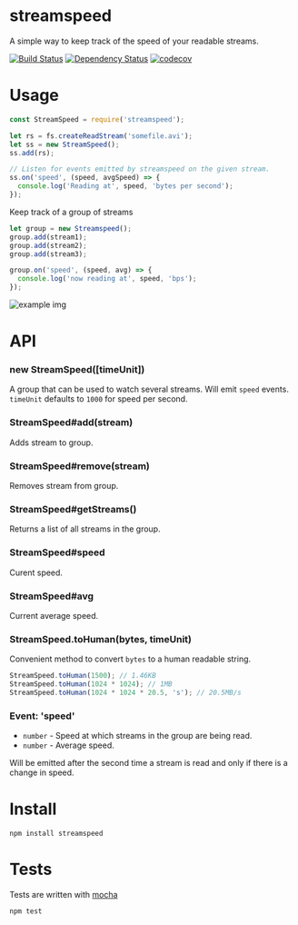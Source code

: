 # streamspeed

A simple way to keep track of the speed of your readable streams.

[![Build Status](https://secure.travis-ci.org/fent/node-streamspeed.svg)](http://travis-ci.org/fent/node-streamspeed)
[![Dependency Status](https://david-dm.org/fent/node-streamspeed.svg)](https://david-dm.org/fent/node-streamspeed)
[![codecov](https://codecov.io/gh/fent/node-streamspeed/branch/master/graph/badge.svg)](https://codecov.io/gh/fent/node-streamspeed)

# Usage

```js
const StreamSpeed = require('streamspeed');

let rs = fs.createReadStream('somefile.avi');
let ss = new StreamSpeed();
ss.add(rs);

// Listen for events emitted by streamspeed on the given stream.
ss.on('speed', (speed, avgSpeed) => {
  console.log('Reading at', speed, 'bytes per second');
});
```

Keep track of a group of streams

```js
let group = new Streamspeed();
group.add(stream1);
group.add(stream2);
group.add(stream3);

group.on('speed', (speed, avg) => {
  console.log('now reading at', speed, 'bps');
});
```

![example img](http://i.imgur.com/y47Sc.png)

# API
### new StreamSpeed([timeUnit])
A group that can be used to watch several streams. Will emit `speed` events. `timeUnit` defaults to `1000` for speed per second.

### StreamSpeed#add(stream)
Adds stream to group.

### StreamSpeed#remove(stream)
Removes stream from group.

### StreamSpeed#getStreams()
Returns a list of all streams in the group.

### StreamSpeed#speed
Curent speed.

### StreamSpeed#avg
Current average speed.

### StreamSpeed.toHuman(bytes, timeUnit)
Convenient method to convert `bytes` to a human readable string.

```js
StreamSpeed.toHuman(1500); // 1.46KB
StreamSpeed.toHuman(1024 * 1024); // 1MB
StreamSpeed.toHuman(1024 * 1024 * 20.5, 's'); // 20.5MB/s
```

### Event: 'speed'
* `number` - Speed at which streams in the group are being read.
* `number` - Average speed.

Will be emitted after the second time a stream is read and only if there is a change in speed.


# Install

    npm install streamspeed


# Tests
Tests are written with [mocha](https://mochajs.org)

```bash
npm test
```
